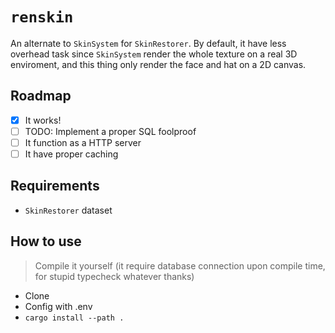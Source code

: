 # `renskin`

An alternate to `SkinSystem` for `SkinRestorer`. By default, it have less overhead task since `SkinSystem` render the whole texture on a real 3D enviroment, and this thing only render the face and hat on a 2D canvas.

## Roadmap

- [x] It works!
- [ ] TODO: Implement a proper SQL foolproof
- [ ] It function as a HTTP server
- [ ] It have proper caching

## Requirements

- `SkinRestorer` dataset

## How to use

> Compile it yourself (it require database connection upon compile time, for stupid typecheck whatever thanks)

- Clone
- Config with .env
- `cargo install --path .`